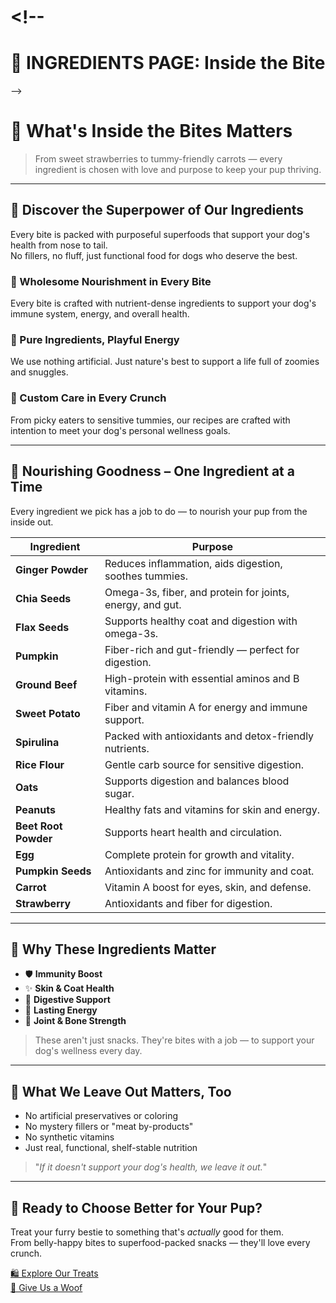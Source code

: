 # <!--

# 🐾 INGREDIENTS PAGE: Inside the Bite

-->

# 🐾 What's Inside the Bites Matters

> From sweet strawberries to tummy-friendly carrots — every ingredient is chosen with love and purpose to keep your pup thriving.

<!--
🎨 SECTION TYPE: HERO
- Full-width background image (dog + treats)
- Large headline with split color ("Matters" in orange)
- Centered subtitle text
- Optional scroll indicator (↓)
-->

---

## 🧬 Discover the Superpower of Our Ingredients

Every bite is packed with purposeful superfoods that support your dog's health from nose to tail.  
No fillers, no fluff, just functional food for dogs who deserve the best.

<!--
🎨 SECTION TYPE: FEATURE BLOCK
- Combine headline + 3 icons below
- Consistent with image: grid or flex layout
-->

### 🔸 Wholesome Nourishment in Every Bite

Every bite is crafted with nutrient-dense ingredients to support your dog's immune system, energy, and overall health.

### 🔸 Pure Ingredients, Playful Energy

We use nothing artificial. Just nature's best to support a life full of zoomies and snuggles.

### 🔸 Custom Care in Every Crunch

From picky eaters to sensitive tummies, our recipes are crafted with intention to meet your dog's personal wellness goals.

---

## 🌿 Nourishing Goodness – One Ingredient at a Time

Every ingredient we pick has a job to do — to nourish your pup from the inside out.

| **Ingredient**       | **Purpose**                                               |
| -------------------- | --------------------------------------------------------- |
| **Ginger Powder**    | Reduces inflammation, aids digestion, soothes tummies.    |
| **Chia Seeds**       | Omega-3s, fiber, and protein for joints, energy, and gut. |
| **Flax Seeds**       | Supports healthy coat and digestion with omega-3s.        |
| **Pumpkin**          | Fiber-rich and gut-friendly — perfect for digestion.      |
| **Ground Beef**      | High-protein with essential aminos and B vitamins.        |
| **Sweet Potato**     | Fiber and vitamin A for energy and immune support.        |
| **Spirulina**        | Packed with antioxidants and detox-friendly nutrients.    |
| **Rice Flour**       | Gentle carb source for sensitive digestion.               |
| **Oats**             | Supports digestion and balances blood sugar.              |
| **Peanuts**          | Healthy fats and vitamins for skin and energy.            |
| **Beet Root Powder** | Supports heart health and circulation.                    |
| **Egg**              | Complete protein for growth and vitality.                 |
| **Pumpkin Seeds**    | Antioxidants and zinc for immunity and coat.              |
| **Carrot**           | Vitamin A boost for eyes, skin, and defense.              |
| **Strawberry**       | Antioxidants and fiber for digestion.                     |

<!--
🎨 SECTION TYPE: INGREDIENT GRID
- Replace table with grid cards (icons + descriptions)
-->

---

## 🧡 Why These Ingredients Matter

- 🛡️ **Immunity Boost**
- ✨ **Skin & Coat Health**
- 🧘 **Digestive Support**
- 💪 **Lasting Energy**
- 🦴 **Joint & Bone Strength**

> These aren't just snacks. They're bites with a job — to support your dog's wellness every day.

<!--
🎨 SECTION TYPE: ICON ROW
- 5 icons with short titles
- Equal spacing, gentle hover animation
-->

---

## 🚫 What We Leave Out Matters, Too

- No artificial preservatives or coloring
- No mystery fillers or "meat by-products"
- No synthetic vitamins
- Just real, functional, shelf-stable nutrition

> "_If it doesn't support your dog's health, we leave it out._"

<!--
🎨 SECTION TYPE: TRUST BLOCK
- Light pastel background
- Centered text and icon (e.g. leaf, flask)
- Serif or script font for quote
-->

---

## 🐶 Ready to Choose Better for Your Pup?

Treat your furry bestie to something that's _actually_ good for them.  
From belly-happy bites to superfood-packed snacks — they'll love every crunch.

[🛍️ Explore Our Treats](#)  
[📣 Give Us a Woof](#)

<!--
🎨 SECTION TYPE: CTA / CALL TO ACTION
- Two-button layout (Explore + Contact)
- Center-aligned text + buttons
- Optional image of happy dog with treat bag
-->
